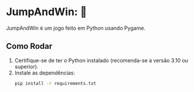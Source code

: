 # JumpAndWin: 💸

JumpAndWin é um jogo feito em Python usando Pygame. 

## Como Rodar

1. Certifique-se de ter o Python instalado (recomenda-se a versão 3.10 ou superior).
2. Instale as dependências:
   ```bash
   pip install -r requirements.txt
